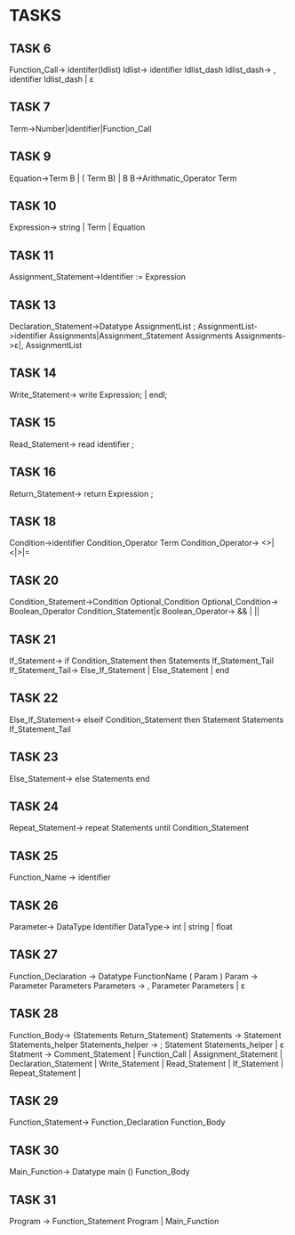 # TASKS

## TASK 6
Function_Call-> identifer(Idlist)
Idlist-> identifier Idlist_dash
Idlist_dash-> , identifier Idlist_dash | ε
## TASK 7
Term->Number|identifier|Function_Call
## TASK 9
Equation->Term B | ( Term B) | B
B->Arithmatic_Operator Term
## TASK 10
Expression-> string | Term | Equation
## TASK 11
Assignment_Statement->Identifier := Expression
## TASK 13
Declaration_Statement->Datatype  AssignmentList ;
AssignmentList->identifier Assignments|Assignment_Statement Assignments
Assignments->ε|, AssignmentList
## TASK 14
Write_Statement-> write Expression; | endl;
## TASK 15
Read_Statement-> read identifier ;
## TASK 16
Return_Statement-> return Expression ;
## TASK 18
Condition->identifier Condition_Operator Term
Condition_Operator-> <>|<|>|=
## TASK 20
Condition_Statement->Condition Optional_Condition
Optional_Condition-> Boolean_Operator Condition_Statement|ε
Boolean_Operator-> && | ||
## TASK 21
If_Statement-> if Condition_Statement then Statements If_Statement_Tail
If_Statement_Tail-> Else_If_Statement | Else_Statement | end
## TASK 22
Else_If_Statement-> elseif Condition_Statement then Statement Statements If_Statement_Tail
## TASK 23
Else_Statement-> else Statements end
## TASK 24
Repeat_Statement-> repeat Statements until Condition_Statement
## TASK 25
Function_Name -> identifier
## TASK 26
Parameter-> DataType Identifier
DataType-> int | string | float
## TASK 27
Function_Declaration -> Datatype FunctionName ( Param )
       Param -> Parameter Parameters 
       Parameters -> , Parameter Parameters | ε
## TASK 28
Function_Body-> {Statements Return_Statement}
Statements -> Statement Statements_helper
Statements_helper -> ; Statement Statements_helper | ε
Statment -> Comment_Statement | 
	    Function_Call     |
	    Assignment_Statement |
	    Declaration_Statement |
	    Write_Statement	|
	    Read_Statement |
	    If_Statement |
	    Repeat_Statement |
## TASK 29
Function_Statement-> Function_Declaration Function_Body
## TASK 30
Main_Function-> Datatype main () Function_Body
## TASK 31
Program -> Function_Statement Program | Main_Function
